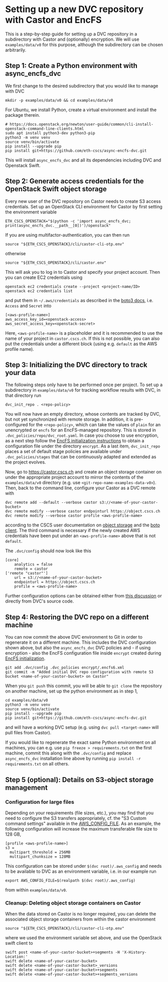 # Setting up a new DVC repository with Castor and EncFS

This is a step-by-step guide for setting up a DVC repository in a subdirectory with Castor and (optionally) encryption. We will use `examples/data/v0` for this purpose, although the subdirectory can be chosen arbitrarily.

## Step 1: Create a Python environment with async_encfs_dvc

We first change to the desired subdirectory that you would like to manage with DVC
```shell
mkdir -p examples/data/v0 && cd examples/data/v0
```

For Ubuntu, we install Python, create a virtual environment and install the package therein.
```shell
# https://docs.openstack.org/newton/user-guide/common/cli-install-openstack-command-line-clients.html
sudo apt install python3-dev python3-pip
python3 -m venv venv
source venv/bin/activate
pip install --upgrade pip
pip install git+https://github.com/eth-cscs/async-encfs-dvc.git
```

This will install `async_encfs_dvc` and all its dependencies including DVC and Openstack Swift.

## Step 2: Generate access credentials for the OpenStack Swift object storage

Every new user of the DVC repository on Castor needs to create S3 access credentials. Set up an OpenStack CLI environment for Castor by first setting the environment variable
```shell
ETH_CSCS_OPENSTACK="$(python -c 'import async_encfs_dvc; print(async_encfs_dvc.__path__[0])')/openstack"
```
If you are using multifactor-authentication, you can then run
```shell
source "${ETH_CSCS_OPENSTACK}/cli/castor-cli-otp.env"
```
otherwise
```shell
source "${ETH_CSCS_OPENSTACK}/cli/castor.env"
```
This will ask you to log in to Castor and specify your project account. Then you can create EC2 credentials using
```shell
openstack ec2 credentials create --project <project-name/ID>
openstack ec2 credentials list
```
and put them in `~/.aws/credentials` as described in the [boto3 docs](https://boto3.amazonaws.com/v1/documentation/api/latest/guide/credentials.html#guide-credentials), i.e. `Access` and `Secret` into
```shell
[<aws-profile-name>]
aws_access_key_id=<openstack-access>
aws_secret_access_key=<openstack-secret>
```
Here, `<aws-profile-name>` is a placeholder and it is recommended to use the name of your project in `castor.cscs.ch`. If this is not possible, you can also put the credentials under a different block (using e.g. `default` as the AWS profile name).

## Step 3: Initializing the DVC directory to track your data

The following steps only have to be performed once per project. To set up a subdirectory in `examples/data/v0` for tracking workflow results with DVC, in that directory run 

```shell
dvc_init_repo . <repo-policy>
```
You will now have an empty directory, whose contents are tracked by DVC, but not yet synchronized with remote storage. In addition, it is pre-configured for the `<repo-policy>`, which can take the values of `plain` for an unencrypted or `encfs` for an EncFS-managed repository. This is stored in `.dvc_policies/repo/dvc_root.yaml`. In case you choose to use encryption, as a next step follow the [EncFS initialization instructions](async_encfs_dvc/encfs_scripts/README.md) to obtain a configuration file under the directory `encrypt`. As a last item, `dvc_init_repo` places a set of default stage policies are available under `.dvc_policies/stages` that can be continuously adapted and extended as the project evolves.

Now, go to https://castor.cscs.ch and create an object storage container on under the appropriate project account to mirror the contents of the `examples/data/v0` directory (e.g. use `<git-repo-name-examples-data-v0>`). Then, back to the command line, configure your Castor as a DVC remote with 
```shell
dvc remote add --default --verbose castor s3://<name-of-your-castor-bucket>
dvc remote modify --verbose castor endpointurl https://object.cscs.ch
dvc remote modify --verbose castor profile <aws-profile-name>
```
according to the CSCS user documentation on [object storage](https://user.cscs.ch/storage/object_storage/) and the [boto client](https://user.cscs.ch/storage/object_storage/usage_examples/boto/). The third command is necessary if the newly created AWS credentials have been put under an `<aws-profile-name>` above that is not `default`.

The `.dvc/config` should now look like this

```shell
[core]
    analytics = false
    remote = castor
['remote "castor"']
    url = s3://<name-of-your-castor-bucket>
    endpointurl = https://object.cscs.ch
    profile = <aws-profile-name>
```

Further configuration options can be obtained either from [this discussion](https://github.com/iterative/dvc/issues/1029#issuecomment-414837587) or directly from DVC's source code. 

## Step 4: Restoring the DVC repo on a different machine

You can now commit the above DVC environment to Git in order to regenerate it on a different machine. This includes the DVC configuration shown above, but also the `async_encfs_dvc` DVC policies and - if using encryption - also the EncFS configuration file inside `encrypt` created during [EncFS initialization](async_encfs_dvc/encfs_scripts/README.md).

```shell
git add .dvc/config .dvc_policies encrypt/.encfs6.xml
git commit -m "Added initial DVC repo configuration with remote S3 bucket <name-of-your-castor-bucket> on Castor"
```

When you `git push` this commit, you will be able to `git clone` the repository on another machine, set up the python environment as in step 1,

```shell
cd examples/data/v0
python3 -m venv venv
source venv/bin/activate
pip install --upgrade pip
pip install git+https://github.com/eth-cscs/async-encfs-dvc.git
```
and will have a working DVC setup (e.g. using `dvc pull <target-name>` will pull files from Castor).

If you would like to regenerate the exact same Python environment on all machines, you can e.g. use `pip freeze > requirements.txt` on the first machine, commit this along with the `.dvc/config` and replace `async_encfs_dvc` installation line above by running `pip install -r requirements.txt` on all others.

## Step 5 (optional): Details on S3-object storage management

### Configuration for large files

Depending on your requirements (file sizes, etc.), you may find that you need to configure the S3 transfers appropriately, cf. the "S3 Custom command settings" available in the [AWS_CONFIG_FILE](https://docs.aws.amazon.com/cli/latest/userguide/cli-configure-files.html). As an example, the following configuration will increase the maximum transferable file size to 128 GB,

```
[profile <aws-profile-name>]
s3 =
  multipart_threshold = 256MB
  multipart_chunksize = 128MB
```

This configuration can be stored under `$(dvc root)/.aws_config` and needs to be available to DVC as an environment variable, i.e. in our example run

```shell
export AWS_CONFIG_FILE=$(realpath $(dvc root)/.aws_config)
```

from within `examples/data/v0`.


### Cleanup: Deleting object storage containers on Castor

When the data stored on Castor is no longer required, you can delete the associated object storage containers from within the castor environment
```shell
source "${ETH_CSCS_OPENSTACK}/cli/castor-cli-otp.env"
```
where we used the environment variable set above, and use the OpenStack swift client to
```shell
swift post <name-of-your-castor-bucket>+segments -H 'X-History-Location:'
swift delete <name-of-your-castor-bucket>
swift delete <name-of-your-castor-bucket>_versions
swift delete <name-of-your-castor-bucket>+segments
swift delete <name-of-your-castor-bucket>+segments_versions
```